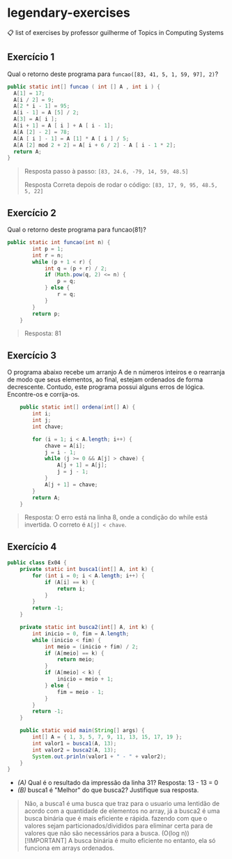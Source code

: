 # legendary-exercises

📋 list of exercises by professor guilherme of Topics in Computing Systems

## Exercício 1

Qual o retorno deste programa para `funcao([83, 41, 5, 1, 59, 97], 2)`?

```java
public static int[] funcao ( int [] A , int i ) {
  A[1] = 17;
  A[i / 2] = 9;
  A[2 * i - 1] = 95;
  A[i - 1] = A [5] / 2;
  A[3] = A[ i ];
  A[i + 1] = A [ i ] + A [ i - 1];
  A[A [2] - 2] = 78;
  A[A [ i ] - 1] = A [1] * A [ i ] / 5;
  A[A [2] mod 2 + 2] = A[ i + 6 / 2] - A [ i - 1 * 2];
  return A;
}
```

> Resposta passo à passo: `[83, 24.6, -79, 14, 59, 48.5]`
>
> Resposta Correta depois de rodar o código: `[83, 17, 9, 95, 48.5, 5, 22]`

## Exercício 2

Qual o retorno deste programa para funcao(81)?

```java
public static int funcao(int n) {
        int p = 1;
        int r = n;
        while (p + 1 < r) {
            int q = (p + r) / 2;
            if (Math.pow(q, 2) <= n) {
                p = q;
            } else {
                r = q;
            }
        }
        return p;
    }
```

> Resposta: 81

## Exercício 3

O programa abaixo recebe um arranjo A de n números inteiros e o rearranja
de modo que seus elementos, ao final, estejam ordenados de forma decrescente.
Contudo, este programa possui alguns erros de lógica. Encontre-os e corrija-os.

```java
    public static int[] ordena(int[] A) {
        int i;
        int j;
        int chave;

        for (i = 1; i < A.length; i++) {
            chave = A[i];
            j = i - 1;
            while (j >= 0 && A[j] > chave) {
                A[j + 1] = A[j];
                j = j - 1;
            }
            A[j + 1] = chave;
        }
        return A;
    }
```

> Resposta: O erro está na linha 8, onde a condição do while está invertida. O correto é `A[j] < chave`.

## Exercício 4

```java
public class Ex04 {
    private static int busca1(int[] A, int k) {
        for (int i = 0; i < A.length; i++) {
            if (A[i] == k) {
                return i;
            }
        }
        return -1;
    }

    private static int busca2(int[] A, int k) {
        int inicio = 0, fim = A.length;
        while (inicio < fim) {
            int meio = (inicio + fim) / 2;
            if (A[meio] == k) {
                return meio;
            }
            if (A[meio] < k) {
                inicio = meio + 1;
            } else {
                fim = meio - 1;
            }
        }
        return -1;
    }

    public static void main(String[] args) {
        int[] A = { 1, 3, 5, 7, 9, 11, 13, 15, 17, 19 };
        int valor1 = busca1(A, 13);
        int valor2 = busca2(A, 13);
        System.out.prinln(valor1 + " - " + valor2);
    }
}
```

- *(A)* Qual é o resultado da impressão da linha 31?
Resposta: 13 - 13 = 0
- *(B)* busca1 é "Melhor" do que busca2? Justifique sua resposta.
> Não, a busca1 é uma busca que traz para o usuario uma lentidão de acordo com a quantidade de elementos no array, já a busca2 é uma busca binária que é mais eficiente e rápida. fazendo com que o valores sejam particionados/divididos para eliminar certa para de valores que não são necessários para a busca. (O(log n))
> [!IMPORTANT]
> A busca binária é muito eficiente no entanto, ela só funciona em arrays ordenados.
